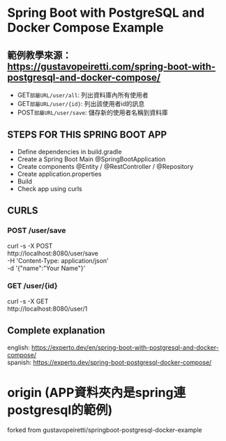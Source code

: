 # Spring Boot with PostgreSQL and Docker Compose Example

## 範例教學來源：https://gustavopeiretti.com/spring-boot-with-postgresql-and-docker-compose/
* GET`部屬URL/user/all`: 列出資料庫內所有使用者  
* GET`部屬URL/user/{id}`: 列出該使用者id的訊息  
* POST`部屬URL/user/save`: 儲存新的使用者名稱到資料庫  



## STEPS FOR THIS SPRING BOOT APP
- Define dependencies in build.gradle
- Create a Spring Boot Main @SpringBootApplication
- Create components @Entity / @RestController / @Repository
- Create application.properties
- Build 
- Check app using curls 

## CURLS 

### POST /user/save 
curl -s -X POST \
  http://localhost:8080/user/save \
  -H 'Content-Type: application/json' \
  -d '{"name":"Your Name"}'


### GET /user/{id}
curl -s -X GET \
  http://localhost:8080/user/1 
  
  
## Complete explanation
english: https://experto.dev/en/spring-boot-with-postgresql-and-docker-compose/   
spanish: https://experto.dev/spring-boot-postgresql-docker-compose/   

# origin (APP資料夾內是spring連postgresql的範例)
forked from gustavopeiretti/springboot-postgresql-docker-example
